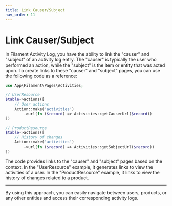 ```yaml
---
title: Link Causer/Subject
nav_order: 11
---
```


# Link Causer/Subject

In Filament Activity Log, you have the ability to link the "causer" and "subject" of an activity log entry. The "causer" is typically the user who performed an action, while the "subject" is the item or entity that was acted upon. To create links to these "causer" and "subject" pages, you can use the following code as a reference:

```php
use App\Filament\Pages\Activities;

// UserResource
$table->actions([
    // User actions
    Action::make('activities')
        ->url(fn ($record) => Activities::getCauserUrl($record))
])

// ProductResource
$table->actions([
    // History of changes
    Action::make('activities')
        ->url(fn ($record) => Activities::getSubjectUrl($record))
])
```

The code provides links to the "causer" and "subject" pages based on the context. In the "UserResource" example, it generates links to view the activities of a user. In the "ProductResource" example, it links to view the history of changes related to a product.

___

By using this approach, you can easily navigate between users, products, or any other entities and access their corresponding activity logs.
